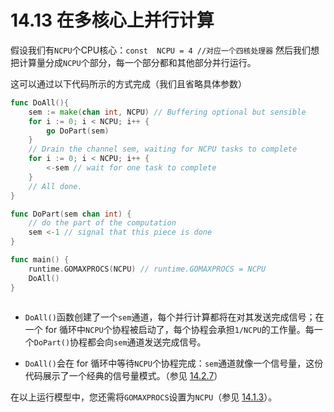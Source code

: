 # 14.13 在多核心上并行计算
 
假设我们有`NCPU`个CPU核心：`const  NCPU = 4 //对应一个四核处理器` 然后我们想把计算量分成`NCPU`个部分，每一个部分都和其他部分并行运行。

这可以通过以下代码所示的方式完成（我们且省略具体参数）

```go
func DoAll(){
    sem := make(chan int, NCPU) // Buffering optional but sensible
    for i := 0; i < NCPU; i++ {
        go DoPart(sem)
    }
    // Drain the channel sem, waiting for NCPU tasks to complete
    for i := 0; i < NCPU; i++ {
        <-sem // wait for one task to complete
    }
    // All done.
}

func DoPart(sem chan int) {
    // do the part of the computation
    sem <-1 // signal that this piece is done
}

func main() {
    runtime.GOMAXPROCS(NCPU) // runtime.GOMAXPROCS = NCPU
    DoAll()
}
    
```
- `DoAll()`函数创建了一个`sem`通道，每个并行计算都将在对其发送完成信号；在一个 for 循环中`NCPU`个协程被启动了，每个协程会承担`1/NCPU`的工作量。每一个`DoPart()`协程都会向`sem`通道发送完成信号。

- `DoAll()`会在 for 循环中等待`NCPU`个协程完成：`sem`通道就像一个信号量，这份代码展示了一个经典的信号量模式。（参见 [14.2.7](14.2.md#1427-%E4%BF%A1%E5%8F%B7%E9%87%8F%E6%A8%A1%E5%BC%8F)）

在以上运行模型中，您还需将`GOMAXPROCS`设置为`NCPU`（参见 [14.1.3](14.1.md#1413-%E4%BD%BF%E7%94%A8-gomaxprocs)）。


